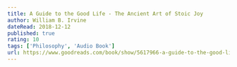 ```yaml
---
title: A Guide to the Good Life - The Ancient Art of Stoic Joy
author: William B. Irvine
dateRead: 2018-12-12
published: true
rating: 10
tags: ['Philosophy', 'Audio Book']
url: https://www.goodreads.com/book/show/5617966-a-guide-to-the-good-life
---
```

